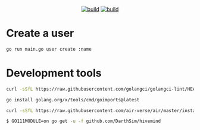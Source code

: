 <p align="center">
    <a href="https://github.com/fragoulis/setip_v2/actions/workflows/lint.yml" target="_blank" rel="noopener"><img src="https://github.com/fragoulis/setip_v2/actions/workflows/lint.yml/badge.svg" alt="build" /></a>
    <a href="https://github.com/fragoulis/setip_v2/actions/workflows/test.yml" target="_blank" rel="noopener"><img src="https://github.com/fragoulis/setip_v2/actions/workflows/test.yml/badge.svg" alt="build" /></a>
</p>

# Create a user

```bash
go run main.go user create :name
```

# Development tools

```sh
curl -sSfL https://raw.githubusercontent.com/golangci/golangci-lint/HEAD/install.sh | sh -s -- -b $(go env GOPATH)/bin v1.58.1
```

```sh
go install golang.org/x/tools/cmd/goimports@latest
```

```sh
curl -sSfL https://raw.githubusercontent.com/air-verse/air/master/install.sh | sh -s -- -b $(go env GOPATH)/bin
```

```sh
$ GO111MODULE=on go get -u -f github.com/DarthSim/hivemind
```
